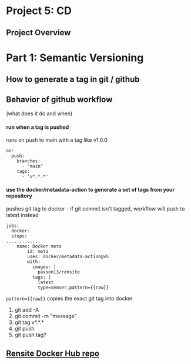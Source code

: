 # Project 5: CD
## Project Overview

# Part 1: Semantic Versioning
## How to generate a tag in git / github

## Behavior of github workflow
(what does it do and when)
#### run when a tag is pushed
runs on push to main with a tag like v1.0.0
``` 
on:
  push:
    branches:
      - "main"
    tags:
      - 'v*.*.*'
```

#### use the docker/metadata-action to generate a set of tags from your repository
pushes git tag to docker - if git commit isn't tagged, workflow will push to latest instead
``` 
jobs:
  docker:
  steps:
.............
    name: Docker meta
        id: meta
        uses: docker/metadata-action@v5
        with:
          images: |
            paxson13/rensite
          tags: |
            latest
            type=semver,pattern={{raw}}
```
`pattern={{raw}}` copies the exact git tag into docker
1. git add -A
2. git commit -m "message"
3. git tag v*.\*.*
4. git push
5. git push tag?

## [Rensite Docker Hub repo](https://hub.docker.com/repository/docker/paxson13/rensite/general)